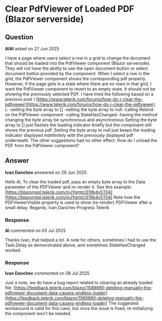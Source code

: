 # Clear PdfViewer of Loaded PDF (Blazor serverside)

## Question

**AlAl** asked on 27 Jun 2025

I have a page where users select a row in a grid to change the document that should be loaded into the PdfViewer component (Blazor serverside). They will not have the ability to use the open document button or select document button provided by the component. When I select a row in the grid, the PdfViewer component shows the corresponding pdf properly. However, if the page gets in a state where there are no rows in that grid, I want the PdfViewer component to revert to an empty state. It should not be showing the previously selected PDF. I have tried the following based on a previous post ( [https://www.telerik.com/forums/how-do-i-clear-the-pdfviewer](https://www.telerik.com/forums/how-do-i-clear-the-pdfviewer) ): -setting the byte array to [] -setting the byte array to null -calling Rebind on the PdfViewer component -calling StateHasChanged -having the method changing the byte array be synchronous and asynchronous Setting the byte array to [] just flashes the loading indicator briefly but the component still shows the previous pdf. Setting the byte array to null just keeps the loading indicator displayed indefinitely with the previously displayed pdf underneath. The other suggestions had no other effect. How do I unload the PDF from the PdfViewer component?

## Answer

**Ivan Danchev** answered on 29 Jun 2025

Hello Al, To clear the loaded pdf, pass an empty byte array to the Data parameter of the PDFViewer and re-render it. See this example: [https://blazorrepl.telerik.com/mJYgmtcl319b4x5T04](https://blazorrepl.telerik.com/mJYgmtcl319b4x5T04) Note how the PDFViewerVisible property is used to show (re-render) PDFViewer after a small delay. Regards, Ivan Danchev Progress Telerik

### Response

**Al** commented on 03 Jul 2025

Thanks Ivan, that helped a lot. A note for others, sometimes I had to use the Task.Delay as demonstrated above, and sometimes StateHasChanged worked.

### Response

**Ivan Danchev** commented on 08 Jul 2025

Just a note, we do have a bug report related to clearing an already loaded file: [https://feedback.telerik.com/blazor/1589890-deleting-manually-the-pdfviewer-document-data-causes-endless-loader](https://feedback.telerik.com/blazor/1589890-deleting-manually-the-pdfviewer-document-data-causes-endless-loader) The suggested workaround is valid for this case, but once the issue is fixed, re-initializing the component won't be needed.
